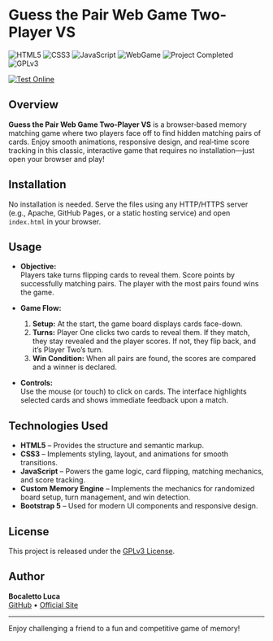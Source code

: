 # Guess the Pair Web Game Two-Player VS

![HTML5](https://img.shields.io/badge/HTML5-E34F26?logo=html5&style=for-the-badge)
![CSS3](https://img.shields.io/badge/CSS3-1572B6?logo=css3&style=for-the-badge)
![JavaScript](https://img.shields.io/badge/JavaScript-F7DF1E?logo=javascript&style=for-the-badge)
![WebGame](https://img.shields.io/badge/WebGame-GuessThePair-blue?style=for-the-badge)
![Project Completed](https://img.shields.io/badge/Project-Completed-green?style=for-the-badge)
![GPLv3](https://img.shields.io/badge/License-GPLv3-blue?style=for-the-badge)

[![Test Online](https://img.shields.io/badge/Test%20Online-Click%20Here-brightgreen?style=for-the-badge)](https://bocaletto-luca.github.io/Guess-the-pair-two-player/)

## Overview

**Guess the Pair Web Game Two-Player VS** is a browser‑based memory matching game where two players face off to find hidden matching pairs of cards. Enjoy smooth animations, responsive design, and real‑time score tracking in this classic, interactive game that requires no installation—just open your browser and play!

## Installation

No installation is needed. Serve the files using any HTTP/HTTPS server (e.g., Apache, GitHub Pages, or a static hosting service) and open `index.html` in your browser.

## Usage

- **Objective:**  
  Players take turns flipping cards to reveal them. Score points by successfully matching pairs. The player with the most pairs found wins the game.
  
- **Game Flow:**  
  1. **Setup:** At the start, the game board displays cards face-down.  
  2. **Turns:** Player One clicks two cards to reveal them. If they match, they stay revealed and the player scores. If not, they flip back, and it’s Player Two’s turn.  
  3. **Win Condition:** When all pairs are found, the scores are compared and a winner is declared.
  
- **Controls:**  
  Use the mouse (or touch) to click on cards. The interface highlights selected cards and shows immediate feedback upon a match.

## Technologies Used

- **HTML5** – Provides the structure and semantic markup.
- **CSS3** – Implements styling, layout, and animations for smooth transitions.
- **JavaScript** – Powers the game logic, card flipping, matching mechanics, and score tracking.
- **Custom Memory Engine** – Implements the mechanics for randomized board setup, turn management, and win detection.
- **Bootstrap 5** – Used for modern UI components and responsive design.

## License

This project is released under the [GPLv3 License](https://www.gnu.org/licenses/gpl-3.0.en.html).

## Author

**Bocaletto Luca**  
[GitHub](https://bocaletto-luca.github.io) • [Official Site](https://bocalettoluca.altervista.org)

---

Enjoy challenging a friend to a fun and competitive game of memory!
